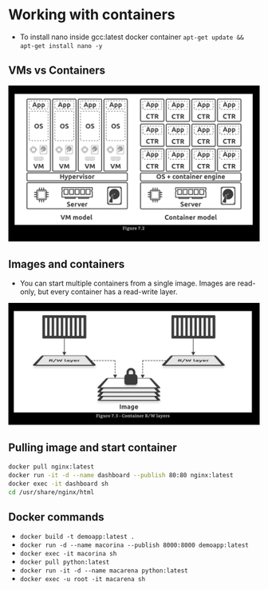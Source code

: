 # Working with containers

* To install nano inside gcc:latest docker container `apt-get update && apt-get install nano -y`

## VMs vs Containers

![alt text](images/working-with-containers/image.png)

## Images and containers

* You can start multiple containers from a single image. Images are read-only, but every container has a read-write layer. 

![alt text](images/working-with-containers/image_01.png)

## Pulling image and start container

```bash
docker pull nginx:latest
docker run -it -d --name dashboard --publish 80:80 nginx:latest
docker exec -it dashboard sh
cd /usr/share/nginx/html
```

## Docker commands

* `docker build -t demoapp:latest .`
* `docker run -d --name macorina --publish 8000:8000 demoapp:latest`
* `docker exec -it macorina sh`
* `docker pull python:latest`
* `docker run -it -d --name macarena python:latest`
* `docker exec -u root -it macarena sh`